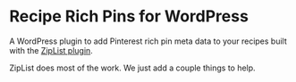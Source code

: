 Recipe Rich Pins for WordPress
===

A WordPress plugin to add Pinterest rich pin meta data to your recipes built with the [ZipList plugin](http://wordpress.org/plugins/ziplist-recipe-plugin/).

ZipList does most of the work. We just add a couple things to help.
